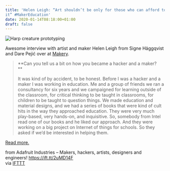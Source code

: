 ```yaml
---
title: 'Helen Leigh: “Art shouldn’t be only for those who can afford to make
it” #MakerEducation'
date: 2020-01-14T08:18:00+01:00
draft: false
---
```


![Harp creature prototyping](https://cdn-blog.adafruit.com/uploads/2020/01/harp-creature-prototyping.jpg "harp-creature-prototyping.jpg")

Awesome interview with artist and maker Helen Leigh from Signe Häggqvist and Dare Pejić over at [Makery](http://www.makery.info/en/2019/12/18/english-helen-leigh-art-shouldnt-be-only-for-those-who-can-afford-to-make-it/).

> **Can you tell us a bit on how you became a hacker and a maker?  
> **
> 
> It was kind of by accident, to be honest. Before I was a hacker and a maker I was working in education. Me and a group of friends we ran a consultancy for six years and we campaigned for learning outside of the classroom, for critical thinking to be taught in classrooms, for children to be taught to question things. We made education and material designs, and we had a series of books that were kind of cult hits in the way they approached education. They were very much play-based, very hands-on, and inquisitive. So, somebody from Intel read one of our books and he liked our approach. And they were working on a big project on Internet of things for schools. So they asked if we’d be interested in helping them.

[Read more.](http://www.makery.info/en/2019/12/18/english-helen-leigh-art-shouldnt-be-only-for-those-who-can-afford-to-make-it/)

  
  
from Adafruit Industries – Makers, hackers, artists, designers and engineers! https://ift.tt/2uMD14F  
via [IFTTT](https://ifttt.com/?ref=da&site=blogger)